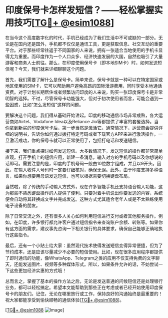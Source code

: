 # 印度保号卡怎样发短信？——轻松掌握实用技巧[[TG💪+ @esim1088](https://t.me/s/esim1088)]

在当今这个高度数字化的时代，手机已经成为了我们生活中不可或缺的一部分。无论是在国内还是国外，手机都不仅仅是通讯工具，更是获取信息、社交互动的重要平台。对于那些经常往返于不同国家的人来说，拥有一张适合当地使用的手机卡显得尤为重要。而印度作为一个人口众多、经济快速发展的大国，自然也吸引了大量游客和商务人士前往。那么，在印度使用保号卡（即本地SIM卡）时，如何发送短信呢？今天，我们就来详细聊聊这个问题。

首先，我们需要了解什么是保号卡。简单来说，保号卡就是一种可以在特定国家或地区使用的SIM卡，它可以帮助用户避免高昂的国际漫游费用，同时享受本地通话资费。对于计划长期居住或者频繁访问印度的人来说，购买一张印度保号卡是非常明智的选择。不过，尽管保号卡功能强大，但对于初次使用者而言，可能会遇到一些困惑，比如“怎么发短信”这样的问题。

要解决这个问题，我们得从基础开始讲起。印度的移动通信市场非常成熟，各大运营商如Airtel、Vodafone Idea以及Reliance Jio等都提供了丰富的套餐选择。当你拿到新买的印度保号卡后，第一步当然是激活它。通常情况下，运营商会提供详细的说明书，告诉你如何通过拨打特定号码或者下载官方APP来进行激活操作。一旦激活成功，你的保号卡就可以正常使用了，包括打电话和发送短信。

接下来，我们重点探讨如何发送短信。大多数情况下，发送短信的操作都非常简单直观。打开手机上的短信应用，新建一条消息，输入对方的手机号码以及你想说的话即可。需要注意的是，印度的手机号码一般由10位数字组成，并且以9开头。因此，在输入收件人号码时一定要仔细核对，确保无误。此外，由于印度支持多种语言，如果你想要用母语发送短信，也可以根据需要切换键盘布局。

当然啦，除了传统的手动输入方式外，现在许多智能手机还支持语音输入功能，这为那些不熟悉键盘操作的人提供了便利。只要对着手机说出你要发送的内容，系统便会自动将其转换成文字并完成发送。这种方式尤其适合老年人或是不太熟练使用电子设备的朋友。

除了日常交流之外，还有很多人关心如何利用短信进行支付或者其他服务操作。例如，在印度，许多银行都允许客户通过短信指令来查询账户余额、转账等。如果你有这方面的需求，建议事先咨询一下相关银行的具体要求，确保自己能够正确地执行这些指令。

最后，还有一个小贴士给大家：虽然现代技术使得发送短信变得异常便捷，但为了节约成本，还是应该尽量减少不必要的短信使用。比如，现在很多应用程序都提供了即时通讯的功能，像WhatsApp、Telegram之类的应用不仅支持免费的文字聊天，还能发送图片、视频等多种媒体形式。所以，如果条件允许的话，不妨尝试一下这些更加经济实惠的方式哦！

总而言之，掌握了基本的操作方法之后，无论是发送普通的问候短信还是处理银行业务，都可以轻松搞定。希望本文能帮助到那些正在考虑或者已经开始使用印度保号卡的朋友们。记住，无论在哪里旅行或工作，保持良好的沟通始终是最重要的！祝大家都能享受到愉快顺畅的通信体验[[TG💪+ @esim1088](https://t.me/s/esim1088)]。

[[TG💪+ @esim1088](https://t.me/s/esim1088) ![Image](https://i.postimg.cc/4NQfJmqS/Snipaste-2025-05-13-00-14-12.png)]